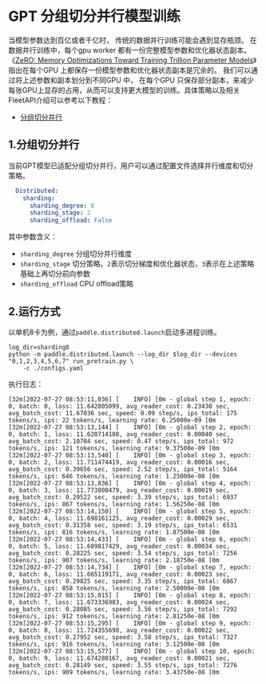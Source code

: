 # GPT 分组切分并行模型训练

当模型参数达到百亿或者千亿时， 传统的数据并行训练可能会遇到显存瓶颈。 在数据并行训练中，每个gpu worker 都有一份完整模型参数和优化器状态副本。 《[ZeRO: Memory Optimizations Toward Training Trillion Parameter Models](https://arxiv.org/abs/1910.02054)》指出在每个GPU 上都保存一份模型参数和优化器状态副本是冗余的。 我们可以通过将上述参数和副本划分到不同GPU 中， 在每个GPU 只保存部分副本，来减少每张GPU上显存的占用，从而可以支持更大模型的训练。具体策略以及相关FleetAPI介绍可以参考以下教程：

- [分组切分并行](https://www.paddlepaddle.org.cn/documentation/docs/zh/develop/guides/06_distributed_training/group_sharded_parallel_cn.html)


## 1.分组切分并行
当前GPT模型已适配分组切分并行，用户可以通过配置文件选择并行维度和切分策略。

```yaml
  Distributed:
    sharding:
      sharding_degree: 8
      sharding_stage: 2
      sharding_offload: False
```

其中参数含义：
- `sharding_degree` 分组切分并行维度
- `sharding_stage` 切分策略。`2`表示切分梯度和优化器状态，`3`表示在上述策略基础上再切分前向参数
- `sharding_offload` CPU offload策略

## 2.运行方式


以单机8卡为例，通过``paddle.distributed.launch``启动多进程训练。

```shell
log_dir=sharding8
python -m paddle.distributed.launch --log_dir $log_dir --devices "0,1,2,3,4,5,6,7" run_pretrain.py \
    -c ./configs.yaml
```


执行日志：

```
[32m[2022-07-27 08:53:11,036] [    INFO] [0m - global step 1, epoch: 0, batch: 0, loss: 11.642805099, avg_reader_cost: 0.23430 sec, avg_batch_cost: 11.67036 sec, speed: 0.09 step/s, ips_total: 175 tokens/s, ips: 22 tokens/s, learning rate: 6.25000e-09 [0m
[32m[2022-07-27 08:53:13,144] [    INFO] [0m - global step 2, epoch: 0, batch: 1, loss: 11.620714188, avg_reader_cost: 0.00040 sec, avg_batch_cost: 2.10704 sec, speed: 0.47 step/s, ips_total: 972 tokens/s, ips: 121 tokens/s, learning rate: 9.37500e-09 [0m
[32m[2022-07-27 08:53:13,540] [    INFO] [0m - global step 3, epoch: 0, batch: 2, loss: 11.711474419, avg_reader_cost: 0.00016 sec, avg_batch_cost: 0.39656 sec, speed: 2.52 step/s, ips_total: 5164 tokens/s, ips: 646 tokens/s, learning rate: 1.25000e-08 [0m
[32m[2022-07-27 08:53:13,836] [    INFO] [0m - global step 4, epoch: 0, batch: 3, loss: 11.773808479, avg_reader_cost: 0.00019 sec, avg_batch_cost: 0.29522 sec, speed: 3.39 step/s, ips_total: 6937 tokens/s, ips: 867 tokens/s, learning rate: 1.56250e-08 [0m
[32m[2022-07-27 08:53:14,150] [    INFO] [0m - global step 5, epoch: 0, batch: 4, loss: 11.698161125, avg_reader_cost: 0.00029 sec, avg_batch_cost: 0.31358 sec, speed: 3.19 step/s, ips_total: 6531 tokens/s, ips: 816 tokens/s, learning rate: 1.87500e-08 [0m
[32m[2022-07-27 08:53:14,433] [    INFO] [0m - global step 6, epoch: 0, batch: 5, loss: 11.689817429, avg_reader_cost: 0.00034 sec, avg_batch_cost: 0.28225 sec, speed: 3.54 step/s, ips_total: 7256 tokens/s, ips: 907 tokens/s, learning rate: 2.18750e-08 [0m
[32m[2022-07-27 08:53:14,734] [    INFO] [0m - global step 7, epoch: 0, batch: 6, loss: 11.665119171, avg_reader_cost: 0.00023 sec, avg_batch_cost: 0.29825 sec, speed: 3.35 step/s, ips_total: 6867 tokens/s, ips: 858 tokens/s, learning rate: 2.50000e-08 [0m
[32m[2022-07-27 08:53:15,015] [    INFO] [0m - global step 8, epoch: 0, batch: 7, loss: 11.673336983, avg_reader_cost: 0.00024 sec, avg_batch_cost: 0.28085 sec, speed: 3.56 step/s, ips_total: 7292 tokens/s, ips: 912 tokens/s, learning rate: 2.81250e-08 [0m
[32m[2022-07-27 08:53:15,295] [    INFO] [0m - global step 9, epoch: 0, batch: 8, loss: 11.724355698, avg_reader_cost: 0.00022 sec, avg_batch_cost: 0.27952 sec, speed: 3.58 step/s, ips_total: 7327 tokens/s, ips: 916 tokens/s, learning rate: 3.12500e-08 [0m
[32m[2022-07-27 08:53:15,577] [    INFO] [0m - global step 10, epoch: 0, batch: 9, loss: 11.674280167, avg_reader_cost: 0.00021 sec, avg_batch_cost: 0.28149 sec, speed: 3.55 step/s, ips_total: 7276 tokens/s, ips: 909 tokens/s, learning rate: 3.43750e-08 [0m

```
